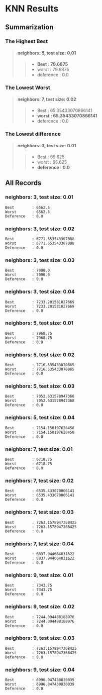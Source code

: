 # KNN Results

## Summarization

### The Highest Best

>#### neighbors: 5, test size: 0.01
>> - **Best		: 79.6875**
>> - worst		: 79.6875
>> - deference	: 0.0

### The Lowest Worst

>#### neighbors: 7, test size: 0.02
>> - Best		: 65.35433070866141
>> - **worst	: 65.35433070866141**
>> - deference	: 0.0

### The Lowest difference

>#### neighbors: 3, test size: 0.01
>> - Best			: 65.625
>> - worst			: 65.625
>> - **deference	: 0.0**

## All Records

### neighbors: 3, test size: 0.01

	Best		: 6562.5
	Worst		: 6562.5
	Deference	: 0.0
 
### neighbors: 3, test size: 0.02

	Best		: 6771.653543307088
	Worst		: 6771.653543307088
	Deference	: 0.0
 
### neighbors: 3, test size: 0.03

	Best		: 7000.0
	Worst		: 7000.0
	Deference	: 0.0
 
### neighbors: 3, test size: 0.04

	Best		: 7233.201581027669
	Worst		: 7233.201581027669
	Deference	: 0.0
 
### neighbors: 5, test size: 0.01

	Best		: 7968.75
	Worst		: 7968.75
	Deference	: 0.0
 
### neighbors: 5, test size: 0.02

	Best		: 7716.535433070865
	Worst		: 7716.535433070865
	Deference	: 0.0
 
### neighbors: 5, test size: 0.03

	Best		: 7052.631578947368
	Worst		: 7052.631578947368
	Deference	: 0.0
 
### neighbors: 5, test size: 0.04

	Best		: 7154.150197628458
	Worst		: 7154.150197628458
	Deference	: 0.0
 
### neighbors: 7, test size: 0.01

	Best		: 6718.75
	Worst		: 6718.75
	Deference	: 0.0
 
### neighbors: 7, test size: 0.02

	Best		: 6535.433070866141
	Worst		: 6535.433070866141
	Deference	: 0.0
 
### neighbors: 7, test size: 0.03

	Best		: 7263.1578947368425
	Worst		: 7263.1578947368425
	Deference	: 0.0
 
### neighbors: 7, test size: 0.04

	Best		: 6837.944664031622
	Worst		: 6837.944664031622
	Deference	: 0.0
 
### neighbors: 9, test size: 0.01

	Best		: 7343.75
	Worst		: 7343.75
	Deference	: 0.0
 
### neighbors: 9, test size: 0.02

	Best		: 7244.094488188976
	Worst		: 7244.094488188976
	Deference	: 0.0
 
### neighbors: 9, test size: 0.03

	Best		: 7263.1578947368425
	Worst		: 7263.1578947368425
	Deference	: 0.0
 
### neighbors: 9, test size: 0.04

	Best		: 6996.047430830039
	Worst		: 6996.047430830039
	Deference	: 0.0
 